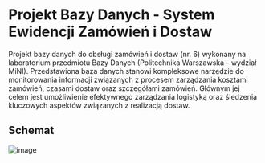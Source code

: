 # Projekt Bazy Danych - System Ewidencji Zamówień i Dostaw
Projekt bazy danych do obsługi zamówień i dostaw (nr. 6) wykonany na laboratorium przedmiotu Bazy Danych (Politechnika Warszawska - wydział MiNI). Przedstawiona baza danych stanowi kompleksowe narzędzie do monitorowania informacji związanych z procesem zarządzania kosztami zamówień, czasami dostaw oraz szczegółami zamówień. Głównym jej celem jest umożliwienie efektywnego zarządzania logistyką oraz śledzenia kluczowych aspektów związanych z realizacją dostaw.

## Schemat 

![image](https://github.com/klaudiapeciak/BazyDanych_ZamowieniaDostawy/assets/148364888/fe09be09-0244-404f-bedf-6cbbd4f87383)
